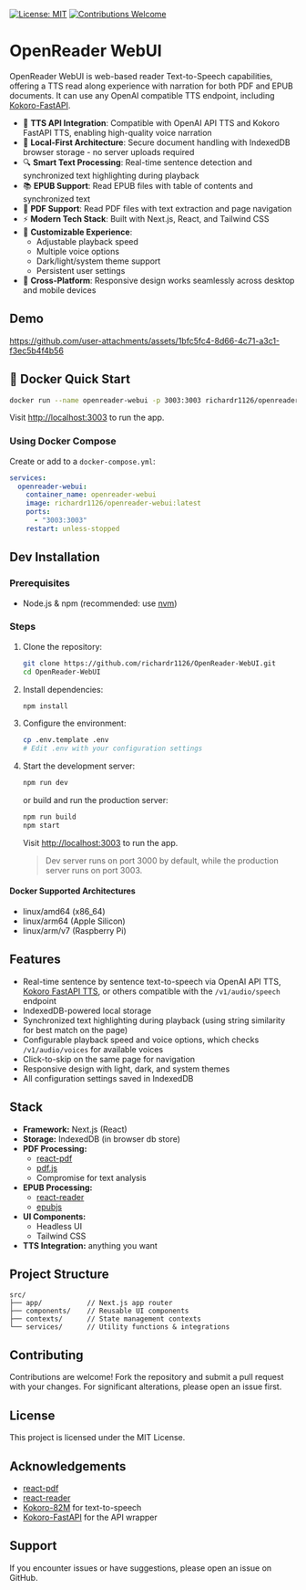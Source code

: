 [![License: MIT](https://img.shields.io/badge/License-MIT-blue.svg)](#license)
[![Contributions Welcome](https://img.shields.io/badge/Contributions-Welcome-orange.svg)](../../pulls)

# OpenReader WebUI

OpenReader WebUI is web-based reader Text-to-Speech capabilities, offering a TTS read along experience with narration for both PDF and EPUB documents. It can use any OpenAI compatible TTS endpoint, including [Kokoro-FastAPI](https://github.com/remsky/Kokoro-FastAPI/tree/v0.0.5post1-stable).

- 🎯 **TTS API Integration**: Compatible with OpenAI API TTS and Kokoro FastAPI TTS, enabling high-quality voice narration
- 💾 **Local-First Architecture**: Secure document handling with IndexedDB browser storage - no server uploads required
- 🔍 **Smart Text Processing**: Real-time sentence detection and synchronized text highlighting during playback
- 📚 **EPUB Support**: Read EPUB files with table of contents and synchronized text
- 📄 **PDF Support**: Read PDF files with text extraction and page navigation
- ⚡ **Modern Tech Stack**: Built with Next.js, React, and Tailwind CSS
- 🎨 **Customizable Experience**: 
  - Adjustable playback speed
  - Multiple voice options
  - Dark/light/system theme support
  - Persistent user settings
- 📱 **Cross-Platform**: Responsive design works seamlessly across desktop and mobile devices

## **Demo**



https://github.com/user-attachments/assets/1bfc5fc4-8d66-4c71-a3c1-f3ec5b4f4b56



## 🐳 Docker Quick Start

```bash
docker run --name openreader-webui -p 3003:3003 richardr1126/openreader-webui:latest
```
Visit [http://localhost:3003](http://localhost:3003) to run the app.

### Using Docker Compose
Create or add to a `docker-compose.yml`:
```yaml
services:
  openreader-webui:
    container_name: openreader-webui
    image: richardr1126/openreader-webui:latest
    ports:
      - "3003:3003"
    restart: unless-stopped
```

## Dev Installation

### Prerequisites
- Node.js & npm (recommended: use [nvm](https://github.com/nvm-sh/nvm))

### Steps

1. Clone the repository:
   ```bash
   git clone https://github.com/richardr1126/OpenReader-WebUI.git
   cd OpenReader-WebUI
   ```

2. Install dependencies:
   ```bash
   npm install
   ```

3. Configure the environment:
   ```bash
   cp .env.template .env
   # Edit .env with your configuration settings
   ```

4. Start the development server:
   ```bash
   npm run dev
   ```

   or build and run the production server:
   ```bash
   npm run build
   npm start
   ```

   Visit [http://localhost:3003](http://localhost:3003) to run the app.

   > Dev server runs on port 3000 by default, while the production server runs on port 3003.

#### Docker Supported Architectures
- linux/amd64 (x86_64)
- linux/arm64 (Apple Silicon)
- linux/arm/v7 (Raspberry Pi)

## **Features**
  - Real-time sentence by sentence text-to-speech via OpenAI API TTS, [Kokoro FastAPI TTS](https://github.com/remsky/Kokoro-FastAPI), or others compatible with the `/v1/audio/speech` endpoint
  - IndexedDB-powered local storage
  - Synchronized text highlighting during playback (using string similarity for best match on the page)
  - Configurable playback speed and voice options, which checks `/v1/audio/voices` for available voices
  - Click-to-skip on the same page for navigation
  - Responsive design with light, dark, and system themes
  - All configuration settings saved in IndexedDB

## Stack

- **Framework:** Next.js (React)
- **Storage:** IndexedDB (in browser db store)
- **PDF Processing:** 
  - [react-pdf](https://github.com/wojtekmaj/react-pdf)
  - [pdf.js](https://mozilla.github.io/pdf.js/)
  - Compromise for text analysis
- **EPUB Processing:**
  - [react-reader](https://github.com/happyr/react-reader)
  - [epubjs](https://github.com/futurepress/epub.js/)
- **UI Components:** 
  - Headless UI
  - Tailwind CSS
- **TTS Integration:** anything you want

## Project Structure

```
src/
├── app/           // Next.js app router
├── components/    // Reusable UI components
├── contexts/      // State management contexts
└── services/      // Utility functions & integrations
```

## Contributing

Contributions are welcome! Fork the repository and submit a pull request with your changes. For significant alterations, please open an issue first.

## License

This project is licensed under the MIT License.

## Acknowledgements

- [react-pdf](https://github.com/wojtekmaj/react-pdf)
- [react-reader](https://github.com/happyr/react-reader)
- [Kokoro-82M](https://huggingface.co/hexgrad/Kokoro-82M) for text-to-speech
- [Kokoro-FastAPI](https://github.com/remsky/Kokoro-FastAPI) for the API wrapper

## Support

If you encounter issues or have suggestions, please open an issue on GitHub.
